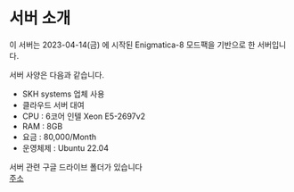 # 서버 소개

이 서버는 2023-04-14(금) 에 시작된 
Enigmatica-8 모드팩을 기반으로 한 서버입니다.

서버 사양은 다음과 같습니다.

- SKH systems 업체 사용
- 클라우드 서버 대여
- CPU : 6코어 인텔 Xeon E5-2697v2
- RAM : 8GB
- 요금 : 80,000/Month
- 운영체제 : Ubuntu 22.04


서버 관련 구글 드라이브 폴더가 있습니다  
[주소](https://drive.google.com/drive/folders/1-_dD33YMMIZKC2793sm9-OWfFG5rsxvg?usp=share_link)
